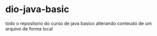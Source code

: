 # dio-java-basic
todo o repositorio do curso de java basico
alterando conteudo de um arquivo de forma local